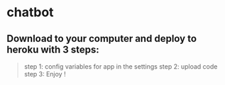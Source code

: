 # chatbot
## Download to your computer and deploy to heroku with 3 steps:
> step 1: config variables for app in the settings
> step 2: upload code
> step 3: Enjoy !

